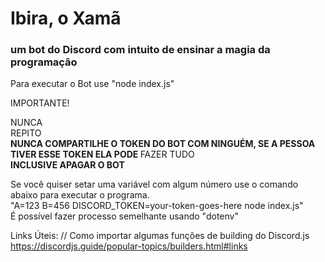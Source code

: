 <h1> Ibira, o Xamã</h1>
<h3> um bot do Discord com intuito de ensinar a magia da programação</h3> 

Para executar o Bot use 
"node index.js"

IMPORTANTE!<br>

NUNCA<br>
REPITO<br>
<strong>NUNCA COMPARTILHE O TOKEN DO BOT COM NINGUÉM, SE A PESSOA TIVER ESSE TOKEN ELA PODE </strong>
FAZER TUDO<br>
<strong>INCLUSIVE APAGAR O BOT</strong>

Se você quiser setar uma variável com algum número use o comando abaixo para executar o programa.<br>
 "A=123 B=456 DISCORD_TOKEN=your-token-goes-here node index.js"<br>
É possível fazer processo semelhante usando "dotenv"<br>

Links Úteis:
// Como importar algumas funções de building do Discord.js
https://discordjs.guide/popular-topics/builders.html#links

